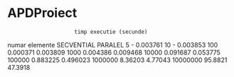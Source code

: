 # APDProiect

                         timp executie (secunde)                          
numar elemente    SECVENTIAL          PARALEL
5                    -                0.003761
10                   -                0.003853
100               0.000371            0.003809
1000              0.004386            0.009468
10000             0.091687            0.053775
100000            0.883225            0.496023
1000000           8.36203             4.77043
10000000          95.8821             47.3918
